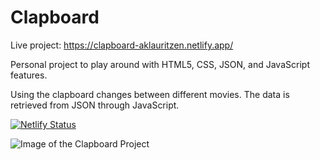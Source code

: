 # Clapboard

Live project: https://clapboard-aklauritzen.netlify.app/

Personal project to play around with HTML5, CSS, JSON, and JavaScript features.

Using the clapboard changes between different movies. The data is retrieved from JSON through JavaScript.

[![Netlify Status](https://api.netlify.com/api/v1/badges/d90cdc76-c2a0-42cd-9750-6fc713d018df/deploy-status)](https://app.netlify.com/sites/clapboard-aklauritzen/deploys)

![Image of the Clapboard Project](https://github.com/aklauritzen/clapboard/blob/master/media/readme/clapboard-project.jpg)


